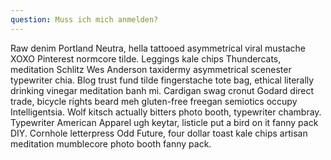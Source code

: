 ```yaml
---
question: Muss ich mich anmelden?
---
```


Raw denim Portland Neutra, hella tattooed asymmetrical viral mustache XOXO Pinterest normcore tilde. Leggings kale chips Thundercats, meditation Schlitz Wes Anderson taxidermy asymmetrical scenester typewriter chia. Blog trust fund tilde fingerstache tote bag, ethical literally drinking vinegar meditation banh mi. Cardigan swag cronut Godard direct trade, bicycle rights beard meh gluten-free freegan semiotics occupy Intelligentsia. Wolf kitsch actually bitters photo booth, typewriter chambray. Typewriter American Apparel ugh keytar, listicle put a bird on it fanny pack DIY. Cornhole letterpress Odd Future, four dollar toast kale chips artisan meditation mumblecore photo booth fanny pack.